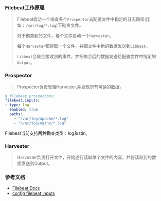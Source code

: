 ### Filebeat工作原理

> Filebeat启动一个或者多个`Prospector`去配置文件中指定的日志路径(比如：`/var/log/*.log`)下勘查文件。  
>
> 对于勘查到的文件，每个文件启动一个`Harvester`。
>
> 每个`Harvester`都读取一个文件，并把文件中新的数据发送到`Libbeat`。
>
> `Libbeat`会聚合接收到的事件，并把聚合后的数据发送给配置文件中指定的`Output`。

### Prospector

> Prospector负责管理Harvester,并发现所有可读的数据。

```yaml
# filebeat.prospectors:
filebeat.inputs:
- type: log
  enabled: true
  paths:
    - "/var/log/apache/*.log"
    - "/var/log/nginx/*.log"
```

Filebeat当前支持两种勘查类型：log和stin。



### Harvester

> Harvester负责打开文件，开始逐行读取单个文件的内容，并将读取到的数据发送到Output。



### 参考文档

- [Filebeat Docs](https://www.elastic.co/guide/en/beats/filebeat/current/index.html)
- [config filebeat inputs](https://www.elastic.co/guide/en/beats/filebeat/master/configuration-filebeat-options.html)

